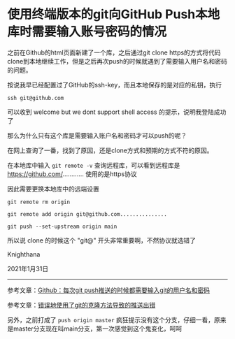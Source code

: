 <meta name="created" content="2021-01-31">

# 使用终端版本的git向GitHub Push本地库时需要输入账号密码的情况

  之前在Github的html页面新建了一个库，之后通过git clone https的方式将代码clone到本地继续工作，但是之后再次push的时候就遇到了需要输入用户名和密码的问题。

  按说我早已经配置过了GitHub的ssh-key，而且本地保存的是对应的私钥，执行

  `ssh git@github.com`

  可以收到 welcome but we dont support shell access 的提示，说明我登陆成功了

  那么为什么只有这个库是需要输入账户名和密码才可以push的呢？

  在网上查询了一番，找到了原因，还是clone方式和预期的方式不符的原因。

  在本地库中输入 `git remote -v` 查询远程库，可以看到远程库是 https://github.com/............ 使用的是https协议

  因此需要更换本地库中的远端设置

  `git remote rm origin`
  
  `git remote add origin git@github.com...............`

  `git push --set-upstream origin main`

  所以说 clone 的时候这个 "git@" 开头非常重要啊，不然协议就选错了

  Knighthana

  2021年1月31日

-------------------

  参考文章：[Github：每次git push推送的时候都需要输入git的用户名和密码](https://blog.csdn.net/whbing1471/article/details/52066688)

  参考文章：[错误地使用了git的克隆方法导致的推送出错](https://github.com/Knighthana/knighthana.github.io/blob/master/raw/Git_Cannot_Push_Caused_By_Wrong_Cloning_Method.md)

  另外，之前打成了 `push origin master` 疯狂提示没有这个分支，仔细一看，原来是master分支现在叫main分支，第一次感觉到这个鬼变化，呵呵
